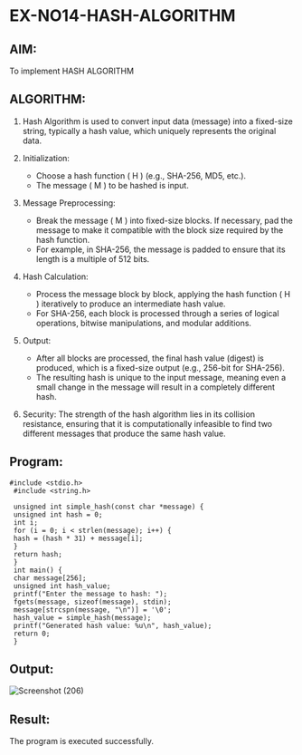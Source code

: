 # EX-NO14-HASH-ALGORITHM

## AIM:
To implement HASH ALGORITHM

## ALGORITHM:

1. Hash Algorithm is used to convert input data (message) into a fixed-size string, typically a hash value, which uniquely represents the original data.

2. Initialization:
   - Choose a hash function \( H \) (e.g., SHA-256, MD5, etc.).
   - The message \( M \) to be hashed is input.

3. Message Preprocessing:
   - Break the message \( M \) into fixed-size blocks. If necessary, pad the message to make it compatible with the block size required by the hash function.
   - For example, in SHA-256, the message is padded to ensure that its length is a multiple of 512 bits.

4. Hash Calculation:
   - Process the message block by block, applying the hash function \( H \) iteratively to produce an intermediate hash value.
   - For SHA-256, each block is processed through a series of logical operations, bitwise manipulations, and modular additions.

5. Output:
   - After all blocks are processed, the final hash value (digest) is produced, which is a fixed-size output (e.g., 256-bit for SHA-256).
   - The resulting hash is unique to the input message, meaning even a small change in the message will result in a completely different hash.

6. Security: The strength of the hash algorithm lies in its collision resistance, ensuring that it is computationally infeasible to find two different messages that produce the same hash value.


## Program:
```
#include <stdio.h>
 #include <string.h>

 unsigned int simple_hash(const char *message) {
 unsigned int hash = 0;
 int i;
 for (i = 0; i < strlen(message); i++) {
 hash = (hash * 31) + message[i]; 
 }
 return hash;
 }
 int main() {
 char message[256];
 unsigned int hash_value;
 printf("Enter the message to hash: ");
 fgets(message, sizeof(message), stdin);
 message[strcspn(message, "\n")] = '\0'; 
 hash_value = simple_hash(message);
 printf("Generated hash value: %u\n", hash_value);
 return 0;
 }

```

## Output:
![Screenshot (206)](https://github.com/user-attachments/assets/fb074df0-a33e-4803-aaf9-ad34913e3a8c)
## Result:
The program is executed successfully.
